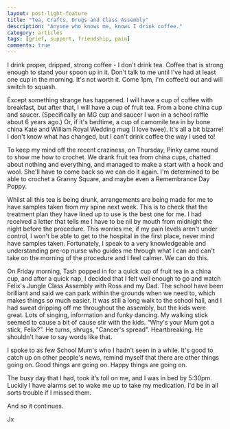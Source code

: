 ```yaml
---
layout: post-light-feature
title: "Tea, Crafts, Drugs and Class Assembly"
description: "Anyone who knows me, knows I drink coffee."
category: articles
tags: [grief, support, friendship, pain]
comments: true
---
```


I drink proper, dripped, strong coffee - I don't drink tea.  Coffee that is strong enough to stand your spoon up in it.   Don't talk to me until I've had at least one cup in the morning.  It's not worth it.  Come 1pm, I'm coffee’d out and will switch to squash.  

Except something strange has happened.  I will have a cup of coffee with breakfast, but after that, I will have a cup of fruit tea.  From a bone china cup and saucer. (Specifically an MG cup and saucer I won in a school raffle about 6 years ago.)  Or, if it's bedtime, a cup of camomile tea in by bone china  Kate and William Royal Wedding mug (I love twee).  It's all a bit bizarre!  I don't know what has changed, but I can't drink coffee the way I used to!

To keep my mind off the recent craziness, on Thursday, Pinky came round to show me how to crochet.  We drank fruit tea from china cups, chatted about nothing and everything, and managed to make a start with a hook and wool.  She'll have to come back so we can do it again.  I'm determined to be able to crochet a Granny Square, and maybe even a Remembrance Day Poppy.

Whilst all this tea is being drunk, arrangements are being made for me to have samples taken from my spine next week.  This is to check that the treatment plan they have lined up to use is the best one for me.  I had received a letter that tells me I have to be nil by mouth from midnight the night before the procedure.  This worries me, if my pain levels aren't under control, I won't be able to get to the hospital in the first place, never mind have samples taken.  Fortunately, I speak to a very knowledgeable and understanding pre-op nurse who guides me through what I can and can't take on the morning of the procedure and I feel calmer.  We can do this.

On Friday morning, Tash popped in for a quick cup of fruit tea in a china cup, and after a quick nap, I decided that I felt well enough to go and watch Felix's Jungle Class Assembly with Ross and my Dad.  The school have been brilliant and said we can park within the grounds when we need to, which makes things so much easier.  It was still a long walk to the school hall, and I had sweat dripping off me throughout the assembly, but the kids were great.  Lots of singing, information and funky dancing.   My walking stick seemed to cause a bit of cause stir with the kids.  “Why's your Mum got a stick, Felix?”.  He turns, shrugs, "Cancer's spread”.  Heartbreaking.  He shouldn't have to say words like that.

I spoke to as few School Mum's who I hadn't seen in a while.  It's good to catch up on other people's news, remind myself that there are other things going on.  Good things are going on.  Happy things are going on.

The busy day that I had, took it’s toll on me, and I was in bed by 5:30pm.  Luckily I have alarms set to wake me up to take my medication.  I'd be in all sorts trouble if I missed them.

And so it continues.

Jx
